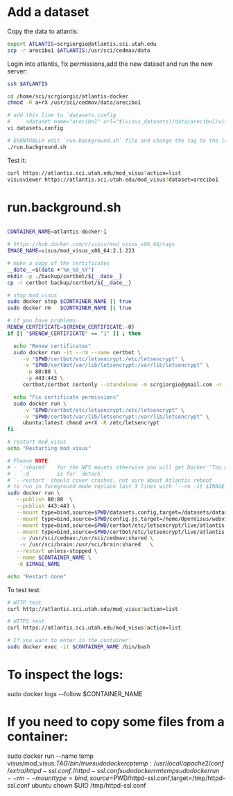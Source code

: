 # Add a dataset

Copy the data to atlantis:

```bash
export ATLANTIS=scrgiorgio@atlantis.sci.utah.edu
scp -r arecibo1 $ATLANTIS:/usr/sci/cedmav/data
```

Login into atlantis, fix permissions,add the new dataset and run the new server:

```bash
ssh $ATLANTIS

cd /home/sci/scrgiorgio/atlantis-docker
chmod -R a+rX /usr/sci/cedmav/data/arecibo1

# add this line to `datasets.config
#     <dataset name="arecibo1" url="$(visus_datasets)/data/arecibo1/visus.idx" />
vi datasets.config

# EVENTUALLY edit `run.background.sh` file and change the tag to the latest one
./run.background.sh
```

Test it:

```bash
curl https://atlantis.sci.utah.edu/mod_visus?action=list
visusviewer https://atlantis.sci.utah.edu/mod_visus?dataset=arecibo1
```


# run.background.sh

```bash

CONTAINER_NAME=atlantis-docker-1

# https://hub.docker.com/r/visus/mod_visus_x86_64/tags
IMAGE_NAME=visus/mod_visus_x86_64:2.1.223

# make a copy of the certificates
__date__=$(date +"%m_%d_%Y")
mkdir -p ./backup/certbot/${__date__}
cp -r certbot backup/certbot/${__date__}

# stop mod_visus
sudo docker stop $CONTAINER_NAME || true
sudo docker rm   $CONTAINER_NAME || true

# if you have problems..
RENEW_CERTIFICATE=${RENEW_CERTIFICATE:-0}
if [[ "$RENEW_CERTIFICATE" == "1" ]] ; then

  echo "Renew certificates"
  sudo docker run -it --rm --name certbot \
     -v "$PWD/certbot/etc/letsencrypt:/etc/letsencrypt" \
     -v "$PWD/certbot/var/lib/letsencrypt:/var/lib/letsencrypt" \
      -p 80:80 \
      -p 443:443 \
     certbot/certbot certonly --standalone -m scrgiorgio@gmail.com -n --agree-tos -d atlantis.sci.utah.edu 

  echo "Fix certificate permissions"
  sudo docker run \
     -v "$PWD/certbot/etc/letsencrypt:/etc/letsencrypt" \
     -v "$PWD/certbot/var/lib/letsencrypt:/var/lib/letsencrypt" \
     ubuntu:latest chmod a+rX -R /etc/letsencrypt
fi

# restart mod_visus
echo "Restarting mod_visus"

# Please NOTE
# - `:shared`   for the NFS mounts otherwise you will get Docker "Too many levels of symbolic links" error message
# - `-d`        is for `detach`
# `--restart` should cover crashes, not sure about Atlantis reboot
# to run in foreground mode replace last 3 lines with `--rm -it $IMAGE_NAME /bin/bash`
sudo docker run \
   --publish 80:80  \
   --publish 443:443 \
   --mount type=bind,source=$PWD/datasets.config,target=/datasets/datasets.config \
   --mount type=bind,source=$PWD/config.js,target=/home/OpenVisus/webviewer/config.js \
   --mount type=bind,source=$PWD/certbot/etc/letsencrypt/live/atlantis.sci.utah.edu/fullchain.pem,target=/usr/local/apache2/conf/server.crt \
   --mount type=bind,source=$PWD/certbot/etc/letsencrypt/live/atlantis.sci.utah.edu/privkey.pem,target=/usr/local/apache2/conf/server.key \
    -v /usr/sci/cedmav:/usr/sci/cedmav:shared \
    -v /usr/sci/brain:/usr/sci/brain:shared   \
   --restart unless-stopped \
   --name $CONTAINER_NAME \
   -d $IMAGE_NAME

echo "Restart done"
```

To test test:

```bash
# HTTP test
curl http://atlantis.sci.utah.edu/mod_visus?action=list

# HTTPS test
curl https://atlantis.sci.utah.edu/mod_visus?action=list

# If you want to enter in the container:
sudo docker exec -it $CONTAINER_NAME /bin/bash
```

# To inspect the logs:
sudo docker logs --follow $CONTAINER_NAME

# If you need to copy some files from a container:
sudo docker run --name temp visus/mod_visus:$TAG /bin/true
sudo docker cp temp:/usr/local/apache2/conf/extra/httpd-ssl.conf ./httpd-ssl.conf
sudo docker rm temp
sudo docker run --rm --mount type=bind,source=$PWD/httpd-ssl.conf,target=/tmp/httpd-ssl.conf ubuntu chown $UID /tmp/httpd-ssl.conf
```
